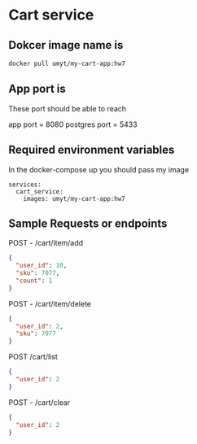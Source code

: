# Cart service

## Dokcer image name is

```bash
docker pull umyt/my-cart-app:hw7
```

## App port is

These port should be able to reach

app port = 8080
postgres port = 5433

## Required environment variables

In the docker-compose up you should pass my image

```docker
services:
  cart_service:
    images: umyt/my-cart-app:hw7
```

## Sample Requests or endpoints

POST - /cart/item/add

```json
{
  "user_id": 10,
  "sku": 7077,
  "count": 1
}
```

POST - /cart/item/delete

```json
{
  "user_id": 2,
  "sku": 7077
}
```

POST /cart/list

```json
{
  "user_id": 2
}
```

POST - /cart/clear

```json
{
  "user_id": 2
}
```
